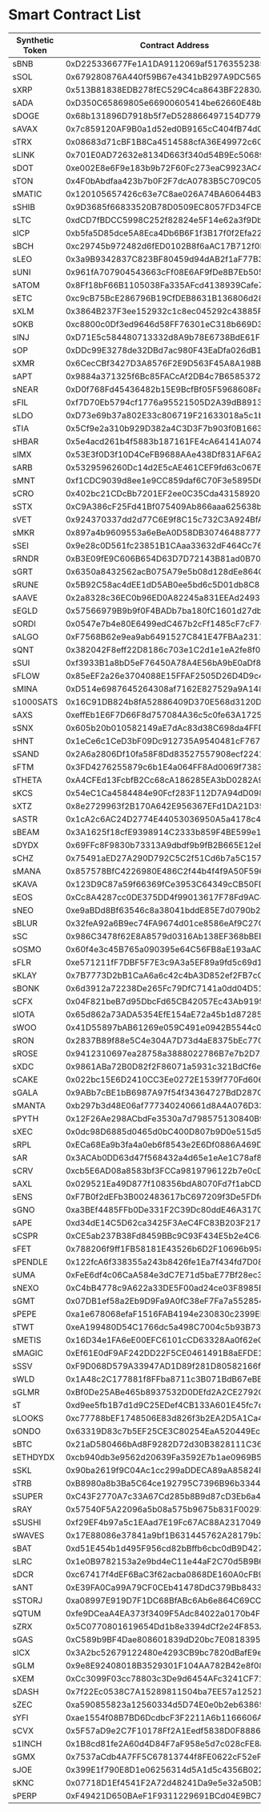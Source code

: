 # Smart Contract List



<table><thead><tr><th width="182">Synthetic Token</th><th>Contract Address</th></tr></thead><tbody><tr><td>sBNB</td><td>0xD225336677Fe1A1DA9112069af51763552385809</td></tr><tr><td>sSOL</td><td>0x679280876A440f59B67e4341bB297A9DC56539Af</td></tr><tr><td>sXRP</td><td>0x513B81838EDB278fEC529C4ca8643BF22830AFef</td></tr><tr><td>sADA</td><td>0xD350C65869805e66900605414be62660E48b696D</td></tr><tr><td>sDOGE</td><td>0x68b131896D7918b5f7eD528866497154D779bae5</td></tr><tr><td>sAVAX</td><td>0x7c859120AF9B0a1d52ed0B9165cC404fB74d09F3</td></tr><tr><td>sTRX</td><td>0x08683d71cBF1B8Ca4514588cfA36E49972c6C76f</td></tr><tr><td>sLINK</td><td>0x701E0AD72632e8134D663f340d54B9Ec50689166</td></tr><tr><td>sDOT</td><td>0xe002E8e6F9e183b9b72F60Fc273eaC9923AC4445</td></tr><tr><td>sTON</td><td>0x4F0bAbdfaa423b7b0F2F7dcA0783B5C709C05323</td></tr><tr><td>sMATIC</td><td>0x120105657426c63e7C8ae026A74BA60644B310E2</td></tr><tr><td>sSHIB</td><td>0x9D3685f66833520B78D0509EC8057FD34FCB8358</td></tr><tr><td>sLTC</td><td>0xdCD7fBDCC5998C252f82824e5F14e62a3f9Db624</td></tr><tr><td>sICP</td><td>0xb5fa5D85dce5A8Eca4Db6B6F1f3B17f0f2Efa227</td></tr><tr><td>sBCH</td><td>0xc29745b972482d6fED0102B8f6aAC17B712f0B90</td></tr><tr><td>sLEO</td><td>0x3a9B9342837C823BF80459d94dAB2f1aF77B3296</td></tr><tr><td>sUNI</td><td>0x961fA707904543663cFf08E6AF9fDe8B7Eb50584</td></tr><tr><td>sATOM</td><td>0x8Ff18bF66B1105038Fa335AFcd4138939Cafe7A9</td></tr><tr><td>sETC</td><td>0xc9cB75BcE286796B19CfDEB8631B136806d28B86</td></tr><tr><td>sXLM</td><td>0x3864B237F3ee152932c1c8ec045292c43885F9f0</td></tr><tr><td>sOKB</td><td>0xc8800c0Df3ed9646d58FF76301eC318b669D3a5d</td></tr><tr><td>sINJ</td><td>0xD71E5c584480713332d8A9b78E6738BdE61F4296</td></tr><tr><td>sOP</td><td>0xDDc99E3278de32DBd7ac980F43EaDfa026dB1363</td></tr><tr><td>sXMR</td><td>0x6CecCBf3427D3A8576F2E9D563F45A8A198Ba3bE</td></tr><tr><td>sAPT</td><td>0x9884a371325f6Bc85FACcAf2DB4c7B6585372005</td></tr><tr><td>sNEAR</td><td>0xD0f768Fd45436482b15E9BcfBf05F5968608FaAe</td></tr><tr><td>sFIL</td><td>0xf7D70Eb5794cf1776a95521505D2A39dB8913E85</td></tr><tr><td>sLDO</td><td>0xD73e69b37a802E33c806719F21633018a5c1b320</td></tr><tr><td>sTIA</td><td>0x5Cf9e2a310b929D382a4C3D3F7b903f0B1663be6</td></tr><tr><td>sHBAR</td><td>0x5e4acd261b4f5883b187161FE4cA64141A074b73</td></tr><tr><td>sIMX</td><td>0x53E3f0D3f10D4CeFB9688AAe438Df831AF6A2BBe</td></tr><tr><td>sARB</td><td>0x5329596260Dc14d2E5cAE461CEF9fd63c067EA3a</td></tr><tr><td>sMNT</td><td>0xf1CDC9039d8ee1e9CC859daf6C70F3e5895D6851</td></tr><tr><td>sCRO</td><td>0x402bc21CDcBb7201EF2ee0C35Cda43158920632D</td></tr><tr><td>sSTX</td><td>0xC9A386cF25Fd41Bf075409Ab866aaa625638b1dE</td></tr><tr><td>sVET</td><td>0x924370337dd2d77C6E9f8C15c732C3A924BfAc90</td></tr><tr><td>sMKR</td><td>0x897a4b9609553a6eBeA0D58DB307464887776477</td></tr><tr><td>sSEI</td><td>0x9e28c0D561fc23851B1CAaa33632dF464Cc762e6</td></tr><tr><td>sRNDR</td><td>0xB3E09fE9C606B654D63D7D72143B81ad0B705431</td></tr><tr><td>sGRT</td><td>0x6350a8432562acB075A79e5b08d128dEe864CF6c</td></tr><tr><td>sRUNE</td><td>0x5B92C58ac4dEE1dD5AB0ee5bd6c5D01db8C81a8c</td></tr><tr><td>sAAVE</td><td>0x2a8328c36EC0b96ED0A82245a831EEAd2493EF25</td></tr><tr><td>sEGLD</td><td>0x57566979B9b9f0F4BADb7ba180fC1601d27db10f</td></tr><tr><td>sORDI</td><td>0x0547e7b4e80E6499edC467b2cFf1485cF7cF76eb</td></tr><tr><td>sALGO</td><td>0xF7568B62e9ea9ab6491527C841E47FBAa231180A</td></tr><tr><td>sQNT</td><td>0x382042F8eff22D8186c703e1C2d1e1eA2fe8f07F</td></tr><tr><td>sSUI</td><td>0xf3933B1a8bD5eF76450A78A4E56bA9bE0aDf8f42</td></tr><tr><td>sFLOW</td><td>0x85eEF2a26e3704088E15FFAF2505D26D4D9c4072</td></tr><tr><td>sMINA</td><td>0xD514e6987645264308af7162E827529a9A148B0a</td></tr><tr><td>s1000SATS</td><td>0x16C91DB824b8fA52886409D370E568d3120D94e4</td></tr><tr><td>sAXS</td><td>0xeffEb1E6F7D66F8d757084A36c5c0fe63A1725b9</td></tr><tr><td>sSNX</td><td>0x605b20b010582149aE7dAc83d38C698da4FFD434</td></tr><tr><td>sHNT</td><td>0x1eCe6c1CeD3bF09Dc912735A9540481cF7672Cee</td></tr><tr><td>sSAND</td><td>0x2A6a2806Df10fa58F8Dd83527557908ecf224113</td></tr><tr><td>sFTM</td><td>0x3FD4276255879c6b1E4a064FF8Ad0069f7383eaa</td></tr><tr><td>sTHETA</td><td>0xA4CFEd13FcbfB2Cc68cA186285EA3bD0282A9270</td></tr><tr><td>sKCS</td><td>0x54eC1Ca4584484e90Fcf283F112D7A94dD098d9C</td></tr><tr><td>sXTZ</td><td>0x8e2729963f2B170A642E956367EFd1DA21D35FDB</td></tr><tr><td>sASTR</td><td>0x1cA2c6AC24D2774E44053036950A5a4178c4ca19</td></tr><tr><td>sBEAM</td><td>0x3A1625f18cfE9398914C2333b859F4BE599e103C</td></tr><tr><td>sDYDX</td><td>0x69FFc8F9830b73313A9dbdf9b9fB2B665E12eE9b</td></tr><tr><td>sCHZ</td><td>0x75491aED27A290D792C5C2f51Cd6b7a5C157FB13</td></tr><tr><td>sMANA</td><td>0x857578BfC4226980E486C2f44b4f4f9A50F5969D</td></tr><tr><td>sKAVA</td><td>0x123D9C87a59f66369fCe3953C64349cCB50FDD49</td></tr><tr><td>sEOS</td><td>0xCc8A4287cc0DE375DD4f99013617F78Fd9AC4789</td></tr><tr><td>sNEO</td><td>0xe9aBDd8Bf63546c8a38041bddE85E7d0790b2f2E</td></tr><tr><td>sBLUR</td><td>0x32feA92a6B9ec74FA9674d01ce8586eAf9C27CF7</td></tr><tr><td>sSC</td><td>0x986C3478f62E8A8579d0316Ab138EF368bBEB12B</td></tr><tr><td>sOSMO</td><td>0x60f4e3c45B765a090395e64C56FB8aE193aAC87D</td></tr><tr><td>sFLR</td><td>0xe571211fF7DBF5F7E3c9A3a5EF89a9fd5c69d1ae</td></tr><tr><td>sKLAY</td><td>0x7B7773D2bB1CaA6a6c42c4bA3D852ef2FB7cCEEc</td></tr><tr><td>sBONK</td><td>0x6d3912a72238De265Fc79DfC7141a0dd04D51151</td></tr><tr><td>sCFX</td><td>0x04F821beB7d95DbcFd65CB42057Ec43Ab9195330</td></tr><tr><td>sIOTA</td><td>0x65d862a73ADA5354EfE154aE72a45b1d87285D0C</td></tr><tr><td>sWOO</td><td>0x41D55897bAB61269e059C491e0942B5544c0DEBb</td></tr><tr><td>sRON</td><td>0x2837B89f88e5C4e304A7D73d4aE8375bEc77CaA4</td></tr><tr><td>sROSE</td><td>0x9412310697ea28758a3888022786B7e7b2D7Ab6d</td></tr><tr><td>sXDC</td><td>0x9861ABa72B0D82f2F86071a5931c321BdCf6eD75</td></tr><tr><td>sCAKE</td><td>0x022bc15E6D2410CC3Ee0272E1539f770Fd60678C</td></tr><tr><td>sGALA</td><td>0x9ABb7cBE1bB6987A97f54f34364727BdD287Cbd1</td></tr><tr><td>sMANTA</td><td>0xb297b3d48E06af777340240661d8A4A076D337D3</td></tr><tr><td>sPYTH</td><td>0x12F26Ae298ACbdFe3530a7d798575130840B943d</td></tr><tr><td>sXEC</td><td>0x0dc98D6885d0465d0bC400D807b9D0e515d5A49D</td></tr><tr><td>sRPL</td><td>0xECa68Ea9b3fa4a0eb6f8543e2E6Df0886A469DDf</td></tr><tr><td>sAR</td><td>0x3ACAb0DD63d47f568432a4d65e1eAe1C78af8d03</td></tr><tr><td>sCRV</td><td>0xcb5E6AD08a8583bf3FCCa9819796122b7e0cDB3c</td></tr><tr><td>sAXL</td><td>0x029521Ea49D877f108356bdA8070Fd7f1abCD4E0</td></tr><tr><td>sENS</td><td>0xF7B0f2dEFb3B002483617bC697209f3De5FDfdb6</td></tr><tr><td>sGNO</td><td>0xa3BEf4485FFb0De331F2C39Dc80ddE46A3170B7d</td></tr><tr><td>sAPE</td><td>0xd34dE14C5D62ca3425F3AeC4FC83B203F2171d95</td></tr><tr><td>sCSPR</td><td>0xCE5ab237B38Fd8459BBc9C93F434E5b2e4C6841C</td></tr><tr><td>sFET</td><td>0x788206f9ff1FB58181E43526b6D2F10696b958Ba</td></tr><tr><td>sPENDLE</td><td>0x122fcA6f338355a243b8426fe1Ea7f434fd7D086</td></tr><tr><td>sUMA</td><td>0xFeE6df4c06CaA584e3dC7E71d5baE77Bf28ec331</td></tr><tr><td>sNEXO</td><td>0xC4bB4778c9A622a33DE5F00ad24ce03F8985B85A</td></tr><tr><td>sGMT</td><td>0x07DB1ef58a2Eb9D9Fa9A0fC38eF7Fa7a552854d3</td></tr><tr><td>sPEPE</td><td>0xa1e678068efaF1516FAB4194e230830c2399EF0E</td></tr><tr><td>sTWT</td><td>0xeA199480D54C1766dc5a498C7004c5b93B73fB2d</td></tr><tr><td>sMETIS</td><td>0x16D34e1FA6eE00EFC6101cCD63328Aa0f62eCDCd</td></tr><tr><td>sMAGIC</td><td>0xEf61E0dF9AF242DD22F5CE0461491B8aEFDE1FE4</td></tr><tr><td>sSSV</td><td>0xF9D068D579A33947AD1D89f281D80582166f8805</td></tr><tr><td>sWLD</td><td>0x1A48c2C177881f8FFba8711c3B071BdB67eBE118</td></tr><tr><td>sGLMR</td><td>0xBf0De25ABe465b8937532D0DEfd2A2CE2792C338</td></tr><tr><td>sT</td><td>0xd9ee5fb1B7d1d9C25EDef4CB133A601E45fc7dB1</td></tr><tr><td>sLOOKS</td><td>0xc77788bEF1748506E83d826f3b2EA2D5A1Ca4Ca1</td></tr><tr><td>sONDO</td><td>0x63319D83c7b5EF25CE3C80254EaA520449Ec6355</td></tr><tr><td>sBTC</td><td>0x21aD580466bAd8F9282D72d30B3828111C361c64</td></tr><tr><td>sETHDYDX</td><td>0xcb940db3e9562d20639Fa3592E7b1ae0969B5a15</td></tr><tr><td>sSKL</td><td>0x90ba2619f9C04Ac1cc299aDDECA89aA85824FFBb</td></tr><tr><td>sTRB</td><td>0xB8980a8b3Ba5C64ce192795C7396B96b33447a67</td></tr><tr><td>sSUPER</td><td>0xC43F2770A7c33A67Cd285b8B9d87cD3Eb6a4cBa3</td></tr><tr><td>sRAY</td><td>0x57540F5A22096a5b08a575b9675b831F00293b8c</td></tr><tr><td>sSUSHI</td><td>0xf29EF4b97a5c1EAad7E19Fc67AC88A23170490aa</td></tr><tr><td>sWAVES</td><td>0x17E88086e37841a9bf1B631445762A28179b3493</td></tr><tr><td>sBAT</td><td>0xd51E454b1d495F956cd82bBffb6cbc0dB9D427d3</td></tr><tr><td>sLRC</td><td>0x1e0B9782153a2e9bd4eC11e44aF2C70d5B9B6603</td></tr><tr><td>sDCR</td><td>0xc67417f4dEF6BaC3f62acba0868DE160A0cFB9eF</td></tr><tr><td>sANT</td><td>0xE39FA0Ca99A79CF0CEb41478DdC379Bb84337FC4</td></tr><tr><td>sSTORJ</td><td>0xa08997E919D7F1DC68BfABc6Ab6e864C69CCb535</td></tr><tr><td>sQTUM</td><td>0xfe9DCeaA4EA373f3409F5Adc84022a0170b4F7C4</td></tr><tr><td>sZRX</td><td>0x5C0770801619654Dd1b8e3394dCf2e24F853AEFD</td></tr><tr><td>sGAS</td><td>0xC589b9BF4Dae808601839dD20bc7E08183952D7a</td></tr><tr><td>sICX</td><td>0x3A2bc52679122480e4293CB9bc7820dBafE9e6Ef</td></tr><tr><td>sGLM</td><td>0x9e8E92408018B3529301F104AA782B42e8f08434</td></tr><tr><td>sXEM</td><td>0xCc3099F03cc78803c3De9d6454AFc3241CF71B7b</td></tr><tr><td>sDASH</td><td>0x7f22Ec0538C7A15289811504ba7EE57a1252123E</td></tr><tr><td>sZEC</td><td>0xa590855823a12560334d5D74E0e0b2eb638652D7</td></tr><tr><td>sYFI</td><td>0xae1554f08B7BD6DcdbcF3F2211A6b1166606Af05</td></tr><tr><td>sCVX</td><td>0x5F57aD9e2C7F10178Ff2A1Eedf5838D0F8886a1B</td></tr><tr><td>s1INCH</td><td>0x1B8cd81fe2A60d4D84F7aF958e5d7c028cFE8a9B</td></tr><tr><td>sGMX</td><td>0x7537aCdb4A7FF5C67813744f8FE0622cF52eFD06</td></tr><tr><td>sJOE</td><td>0x399E1f790E8D1e06256314d5A1d5c4356B0228b0</td></tr><tr><td>sKNC</td><td>0x07718D1Ef4541F2A72d48241Da9e5e32a50B1aD9</td></tr><tr><td>sPERP</td><td>0xF49421D650BAeF1F9311229691BCd04E9BC76Abe</td></tr></tbody></table>
